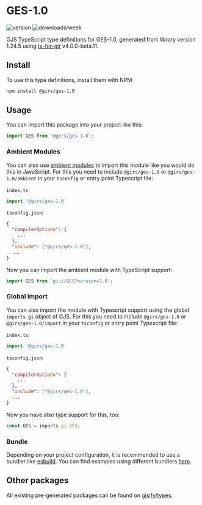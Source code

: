 
# GES-1.0

![version](https://img.shields.io/npm/v/@girs/ges-1.0)
![downloads/week](https://img.shields.io/npm/dw/@girs/ges-1.0)


GJS TypeScript type definitions for GES-1.0, generated from library version 1.24.5 using [ts-for-gir](https://github.com/gjsify/ts-for-gir) v4.0.0-beta.11.


## Install

To use this type definitions, install them with NPM:
```bash
npm install @girs/ges-1.0
```

## Usage

You can import this package into your project like this:
```ts
import GES from '@girs/ges-1.0';
```

### Ambient Modules

You can also use [ambient modules](https://github.com/gjsify/ts-for-gir/tree/main/packages/cli#ambient-modules) to import this module like you would do this in JavaScript.
For this you need to include `@girs/ges-1.0` or `@girs/ges-1.0/ambient` in your `tsconfig` or entry point Typescript file:

`index.ts`:
```ts
import '@girs/ges-1.0'
```

`tsconfig.json`:
```json
{
  "compilerOptions": {
    ...
  },
  "include": ["@girs/ges-1.0"],
  ...
}
```

Now you can import the ambient module with TypeScript support: 

```ts
import GES from 'gi://GES?version=1.0';
```

### Global import

You can also import the module with Typescript support using the global `imports.gi` object of GJS.
For this you need to include `@girs/ges-1.0` or `@girs/ges-1.0/import` in your `tsconfig` or entry point Typescript file:

`index.ts`:
```ts
import '@girs/ges-1.0'
```

`tsconfig.json`:
```json
{
  "compilerOptions": {
    ...
  },
  "include": ["@girs/ges-1.0"],
  ...
}
```

Now you have also type support for this, too:

```ts
const GES = imports.gi.GES;
```

### Bundle

Depending on your project configuration, it is recommended to use a bundler like [esbuild](https://esbuild.github.io/). You can find examples using different bundlers [here](https://github.com/gjsify/ts-for-gir/tree/main/examples).

## Other packages

All existing pre-generated packages can be found on [gjsify/types](https://github.com/gjsify/types).

